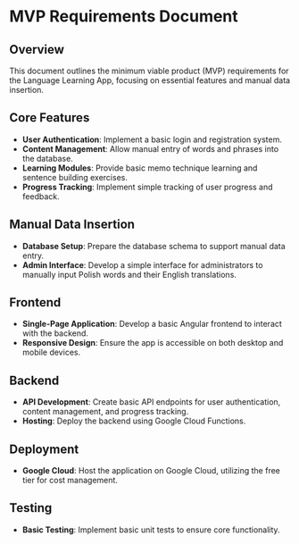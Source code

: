 # MVP Requirements Document

## Overview
This document outlines the minimum viable product (MVP) requirements for the Language Learning App, focusing on essential features and manual data insertion.

## Core Features
- **User Authentication**: Implement a basic login and registration system.
- **Content Management**: Allow manual entry of words and phrases into the database.
- **Learning Modules**: Provide basic memo technique learning and sentence building exercises.
- **Progress Tracking**: Implement simple tracking of user progress and feedback.

## Manual Data Insertion
- **Database Setup**: Prepare the database schema to support manual data entry.
- **Admin Interface**: Develop a simple interface for administrators to manually input Polish words and their English translations.

## Frontend
- **Single-Page Application**: Develop a basic Angular frontend to interact with the backend.
- **Responsive Design**: Ensure the app is accessible on both desktop and mobile devices.

## Backend
- **API Development**: Create basic API endpoints for user authentication, content management, and progress tracking.
- **Hosting**: Deploy the backend using Google Cloud Functions.

## Deployment
- **Google Cloud**: Host the application on Google Cloud, utilizing the free tier for cost management.

## Testing
- **Basic Testing**: Implement basic unit tests to ensure core functionality.
